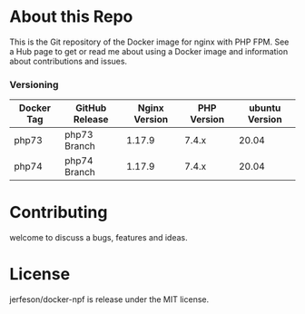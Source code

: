 # About this Repo

This is the Git repository of the Docker image for nginx with PHP FPM. See a Hub page to get or read me about using a Docker image and information about contributions and issues.

### Versioning
| Docker Tag | GitHub Release | Nginx Version | PHP Version | ubuntu Version |
|-----|-------|-----|--------|--------|
| php73 | php73 Branch |1.17.9 | 7.4.x | 20.04 |
| php74 | php74 Branch |1.17.9 | 7.4.x | 20.04 |

# Contributing

welcome to discuss a bugs, features and ideas.

# License

 jerfeson/docker-npf  is release under the MIT license.
